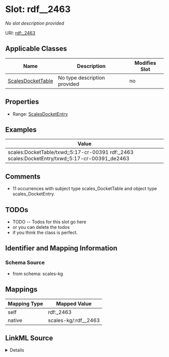 

# Slot: rdf__2463


_No slot description provided_





URI: [rdf:_2463](http://www.w3.org/1999/02/22-rdf-syntax-ns#_2463)



<!-- no inheritance hierarchy -->





## Applicable Classes

| Name | Description | Modifies Slot |
| --- | --- | --- |
| [ScalesDocketTable](../classes/ScalesDocketTable.md) | No type description provided |  no  |







## Properties

* Range: [ScalesDocketEntry](../classes/ScalesDocketEntry.md)






## Examples

| Value |
| --- |
| scales:DocketTable/txwd;;5:17-cr-00391 rdf:_2463 scales:DocketEntry/txwd;;5:17-cr-00391_de2463 |

## Comments

* 11 occurrences with subject type scales_DocketTable and object type scales_DocketEntry.

## TODOs

* TODO -- Todos for this slot go here
* or you can delete the todos
* if you think the class is perfect.

## Identifier and Mapping Information







### Schema Source


* from schema: scales-kg




## Mappings

| Mapping Type | Mapped Value |
| ---  | ---  |
| self | rdf:_2463 |
| native | scales-kg/:rdf__2463 |




## LinkML Source

<details>
```yaml
name: rdf__2463
description: No slot description provided
todos:
- TODO -- Todos for this slot go here
- or you can delete the todos
- if you think the class is perfect.
comments:
- 11 occurrences with subject type scales_DocketTable and object type scales_DocketEntry.
examples:
- value: scales:DocketTable/txwd;;5:17-cr-00391 rdf:_2463 scales:DocketEntry/txwd;;5:17-cr-00391_de2463
from_schema: scales-kg
rank: 1000
slot_uri: rdf:_2463
alias: rdf__2463
domain_of:
- scales_DocketTable
range: scales_DocketEntry

```
</details>